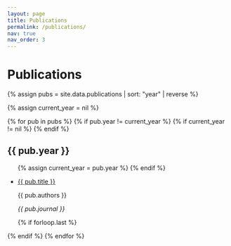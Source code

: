 ```yaml
---
layout: page
title: Publications
permalink: /publications/
nav: true
nav_order: 3
---
```


# Publications

{% assign pubs = site.data.publications | sort: "year" | reverse %}

{% assign current_year = nil %}

{% for pub in pubs %}
  {% if pub.year != current_year %}
    {% if current_year != nil %}
      </ul>
    {% endif %}
    <h2 class="pub-year">{{ pub.year }}</h2>
    <ul class="pub-list">
    {% assign current_year = pub.year %}
  {% endif %}

  <li>
    <p class="pub-title">
      <a href="{{ pub.url | default: '#' }}" target="_blank" rel="noopener noreferrer">{{ pub.title }}</a>
    </p>
    <p class="pub-authors">{{ pub.authors }}</p>
    <p class="pub-journal"><em>{{ pub.journal }}</em></p>
  </li>

  {% if forloop.last %}
    </ul>
  {% endif %}
{% endfor %}

